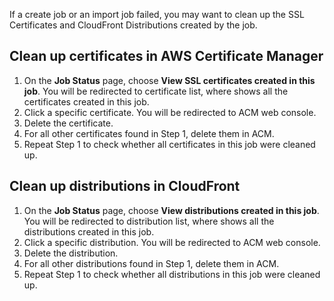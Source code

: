 If a create job or an import job failed, you may want to clean up the SSL Certificates and CloudFront Distributions created by the job.

## Clean up certificates in AWS Certificate Manager
1. On the **Job Status** page, choose **View SSL certificates created in this job**. You will be redirected to certificate list, where shows all the certificates created in this job.
2. Click a specific certificate. You will be redirected to ACM web console.
3. Delete the certificate.
4. For all other certificates found in Step 1, delete them in ACM.
5. Repeat Step 1 to check whether all certificates in this job were cleaned up.


## Clean up distributions in CloudFront

1. On the **Job Status** page, choose **View distributions created in this job**. You will be redirected to distribution list, where shows all the distributions created in this job.
2. Click a specific distribution. You will be redirected to ACM web console.
3. Delete the distribution.
4. For all other distributions found in Step 1, delete them in ACM.
5. Repeat Step 1 to check whether all distributions in this job were cleaned up.






